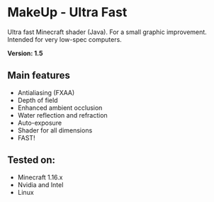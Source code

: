 # MakeUp - Ultra Fast
Ultra fast Minecraft shader (Java). For a small graphic improvement. Intended for very low-spec computers.

**Version: 1.5**

## Main features
* Antialiasing (FXAA)
* Depth of field
* Enhanced ambient occlusion
* Water reflection and refraction
* Auto-exposure
* Shader for all dimensions
* FAST!

## Tested on:
* Minecraft 1.16.x
* Nvidia and Intel
* Linux
